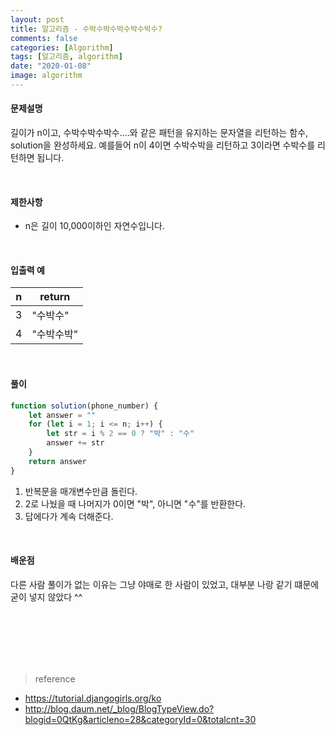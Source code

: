 ```yaml
---
layout: post
title: 알고리즘 - 수박수박수박수박수박수?
comments: false
categories: [Algorithm]
tags: [알고리즘, algorithm]
date: "2020-01-08"
image: algorithm
---
```


#### 문제설명

길이가 n이고, 수박수박수박수....와 같은 패턴을 유지하는 문자열을 리턴하는 함수, solution을 완성하세요. 예를들어 n이 4이면 수박수박을 리턴하고 3이라면 수박수를 리턴하면 됩니다.

<br>

#### 제한사항

-   n은 길이 10,000이하인 자연수입니다.

<br>

#### 입출력 예

| n   | return     |
| --- | ---------- |
| 3   | "수박수"   |
| 4   | "수박수박" |

<br>

#### **풀이**

```javascript
function solution(phone_number) {
    let answer = ""
    for (let i = 1; i <= n; i++) {
        let str = i % 2 == 0 ? "박" : "수"
        answer += str
    }
    return answer
}
```

1. 반복문을 매개변수만큼 돌린다.
2. 2로 나눴을 때 나머지가 0이면 "박", 아니면 "수"를 반환한다.
3. 답에다가 계속 더해준다.

<br>

#### **배운점**

다른 사람 풀이가 없는 이유는 그냥 야매로 한 사람이 있었고, 대부분 나랑 같기 떄문에 굳이 넣지 않았다 ^^

<br><br><br><br><br>

> <subtitle>reference</subtitle>

-   https://tutorial.djangogirls.org/ko
-   http://blog.daum.net/_blog/BlogTypeView.do?blogid=0QtKg&articleno=28&categoryId=0&totalcnt=30

<br><br><br><br><br>
